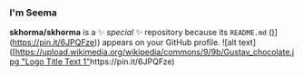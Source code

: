 ### I'm Seema

**skhorma/skhorma** is a ✨ _special_ ✨ repository because its `README.md` ([)](https://pin.it/6JPQFze)](https://pin.it/6JPQFze)) appears on your GitHub profile.
![alt text]([[https://upload.wikimedia.org/wikipedia/commons/9/9b/Gustav_chocolate.jpg "Logo Title Text 1"](https://pin.it/6JPQFze](https://pin.it/6JPQFze))https://pin.it/6JPQFze)

